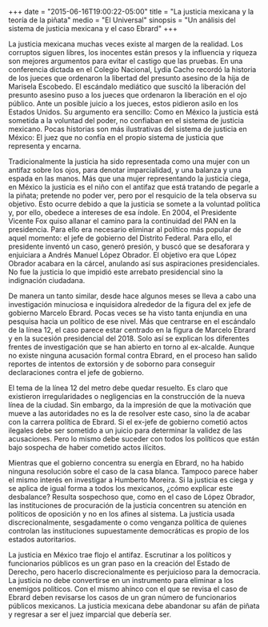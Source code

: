 +++
date = "2015-06-16T19:00:22-05:00"
title = "La justicia mexicana y la teoría de la piñata"
medio = "El Universal"
sinopsis = "Un análisis del sistema de justicia mexicana y el caso Ebrard"
+++

La justicia mexicana muchas veces existe al margen de la realidad. Los corruptos siguen libres, los inocentes están presos y la influencia y riqueza son mejores argumentos para evitar el castigo que las pruebas.<!--more--> En una conferencia dictada en el Colegio Nacional, Lydia Cacho recordó la historia de los jueces que ordenaron la libertad del presunto asesino de la hija de Marisela Escobedo. El escándalo mediático que suscitó la liberación del presunto asesino puso a los jueces que ordenaron la liberación en el ojo público. Ante un posible juicio a los jueces, estos pidieron asilo en los Estados Unidos. Su argumento era sencillo: Como en México la justicia está sometida a la voluntad del poder, no confiaban en el sistema de justicia mexicano. Pocas historias son más ilustrativas del sistema de justicia en México: El juez que no confía en el propio sistema de justicia que representa y encarna.

Tradicionalmente la justicia ha sido representada como una mujer con un antifaz sobre los ojos, para denotar imparcialidad, y una balanza y una espada en las manos. Más que una mujer representando la justicia ciega, en México la justicia es el niño con el antifaz que está tratando de pegarle a la piñata; pretende no poder ver, pero por el resquicio de la tela observa su objetivo. Esto ocurre debido a que la justicia se somete a la voluntad política y, por ello, obedece a intereses de esa índole. En 2004, el Presidente Vicente Fox quiso allanar el camino para la continuidad del PAN en la presidencia. Para ello era necesario eliminar al político más popular de aquel momento: el jefe de gobierno del Distrito Federal. Para ello, el presidente inventó un caso, generó presión, y buscó que se desaforara y enjuiciara a Andrés Manuel López Obrador. El objetivo era que López Obrador acabara en la cárcel, anulando así sus aspiraciones presidenciales. No fue la justicia lo que impidió este arrebato presidencial sino la indignación ciudadana.

De manera un tanto similar, desde hace algunos meses se lleva a cabo una investigación minuciosa e inquisidora alrededor de la figura del ex jefe de gobierno Marcelo Ebrard. Pocas veces se ha visto tanta enjundia en una pesquisa hacia un político de ese nivel. Más que centrarse en el escándalo de la línea 12, el caso parece estar centrado en la figura de Marcelo Ebrard y en la sucesión presidencial del 2018. Solo así se explican los diferentes frentes de investigación que se han abierto en torno al ex-alcalde. Aunque no existe ninguna acusación formal contra Ebrard, en el proceso han salido reportes de intentos de extorsión y de soborno para conseguir declaraciones contra el jefe de gobierno.

El tema de la línea 12 del metro debe quedar resuelto. Es claro que existieron irregularidades o negligencias en la construcción de la nueva línea de la ciudad. Sin embargo, da la impresión de que la motivación que mueve a las autoridades no es la de resolver este caso, sino la de acabar con la carrera política de Ebrard. Si el ex-jefe de gobierno cometió actos ilegales debe ser sometido a un juicio para determinar la validez de las acusaciones. Pero lo mismo debe suceder con todos los políticos que están bajo sospecha de haber cometido actos ilícitos.

Mientras que el gobierno concentra su energía en Ebrard, no ha habido ninguna resolución sobre el caso de la casa blanca. Tampoco parece haber el mismo interés en investigar a Humberto Moreira. Si la justicia es ciega y se aplica de igual forma a todos los mexicanos, ¿cómo explicar este desbalance? Resulta sospechoso que, como en el caso de López Obrador, las instituciones de procuración de la justicia concentren su atención en políticos de oposición y no en los afines al sistema. La justicia usada discrecionalmente, sesgadamente o como venganza política de quienes controlan las instituciones supuestamente democráticas es propio de los estados autoritarios.

La justicia en México trae flojo el antifaz. Escrutinar a los políticos y funcionarios públicos es un gran paso en la creación del Estado de Derecho, pero hacerlo discrecionalmente es perjuicioso para la democracia. La justicia no debe convertirse en un instrumento para eliminar a los enemigos políticos. Con el mismo ahínco con el que se revisa el caso de Ebrard deben revisarse los casos de un gran número de funcionarios públicos mexicanos. La justicia mexicana debe abandonar su afán de piñata y regresar a ser el juez imparcial que debería ser.
